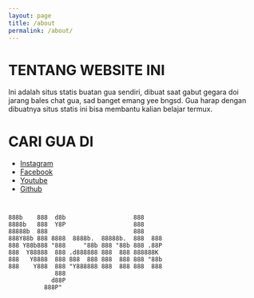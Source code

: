 ```yaml
---
layout: page
title: /about
permalink: /about/
---
```


# TENTANG WEBSITE INI

Ini adalah situs statis buatan gua sendiri, dibuat saat gabut gegara doi jarang bales chat gua, sad banget emang yee bngsd. Gua harap dengan dibuatnya situs statis ini bisa membantu kalian belajar termux.


# CARI GUA DI
- [Instagram](https://instagram.com/n74nk420)
- [Facebook](https://facebook.com/njnk.xnxx)
- [Youtube](https://youtube.com/NjankSoekamti)
- [Github](https://github.com/N74NK)


```


888b    888  d8b                   888      
8888b   888  Y8P                   888      
88888b  888                        888      
888Y88b 888 8888  8888b.  88888b.  888  888 
888 Y88b888 "888     "88b 888 "88b 888 .88P 
888  Y88888  888 .d888888 888  888 888888K  
888   Y8888  888 888  888 888  888 888 "88b 
888    Y888  888 "Y888888 888  888 888  888 
             888                            
            d88P                            
          888P" 
```
